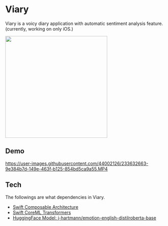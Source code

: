 # Viary

Viary is a voicy diary application with automatic sentiment analysis feature. (currently, working on only iOS.)

<img src="https://user-images.githubusercontent.com/44002126/236610406-35238593-f4b3-4dd9-817d-4294bb9b06db.png" width=320>


## Demo



https://user-images.githubusercontent.com/44002126/233632663-9e384b7d-149e-463f-b125-854bd5ca9a55.MP4


## Tech

The followings are what dependencies in Viary.

- [Swift Composable Architecture](https://github.com/pointfreeco/swift-composable-architecture)
- [Swift CoreML Transformers](https://github.com/huggingface/swift-coreml-transformers)
- [HuggingFace Model: j-hartmann/emotion-english-distilroberta-base](https://huggingface.co/j-hartmann/emotion-english-distilroberta-base)
